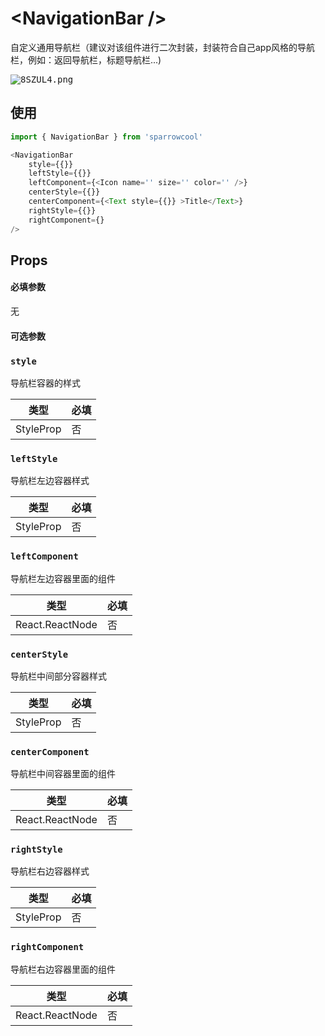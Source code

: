 # \<NavigationBar />

自定义通用导航栏（建议对该组件进行二次封装，封装符合自己app风格的导航栏，例如：返回导航栏，标题导航栏...)

<kbd>
<img src="https://s2.ax1x.com/2020/03/09/8SZUL4.png" alt="8SZUL4.png" />
</kbd>

## 使用

``` javascript
import { NavigationBar } from 'sparrowcool'

<NavigationBar
    style={{}}
    leftStyle={{}}
    leftComponent={<Icon name='' size='' color='' />}
    centerStyle={{}}
    centerComponent={<Text style={{}} >Title</Text>}
    rightStyle={{}}
    rightComponent={}
/>
```

## Props

#### 必填参数

无

#### 可选参数

### `style`
导航栏容器的样式

|类型|必填|
| --- | --- |
|StyleProp<ViewStyle>|否|
    
### `leftStyle`
导航栏左边容器样式

|类型|必填|
| --- | --- |
|StyleProp<ViewStyle>|否|
    
### `leftComponent`
导航栏左边容器里面的组件

|类型|必填|
| --- | --- |
|React.ReactNode|否|

### `centerStyle`
导航栏中间部分容器样式

|类型|必填|
| --- | --- |
|StyleProp<ViewStyle>|否|
    
### `centerComponent`
导航栏中间容器里面的组件

|类型|必填|
| --- | --- |
|React.ReactNode|否|

### `rightStyle`
导航栏右边容器样式

|类型|必填|
| --- | --- |
|StyleProp<ViewStyle>|否|
    
### `rightComponent`
导航栏右边容器里面的组件

|类型|必填|
| --- | --- |
|React.ReactNode|否|
